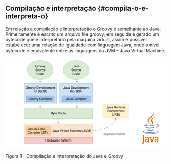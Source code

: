 ## Compilação e interpretação {#compila-o-e-interpreta-o}

Em relação a compilação e interpretação o Groovy é semelhante ao Java. Primeiramente é escrito um arquivo file.groovy, em seguida é gerado um bytecode que é interpretado pela máquina virtual, assim é possível estabelecer uma relação de igualdade com linguagem Java, onde o nível bytecode é equivalente entre as linguagens da JVM – Java Virtual Machine.

![C:\Users\ednardo\Downloads\DM107 - Introduction to Groovy.png](../assets/cusersednardodownloadsdm107_-.png)

Figura 1 - Compilação e interpretação do Java e Groovy